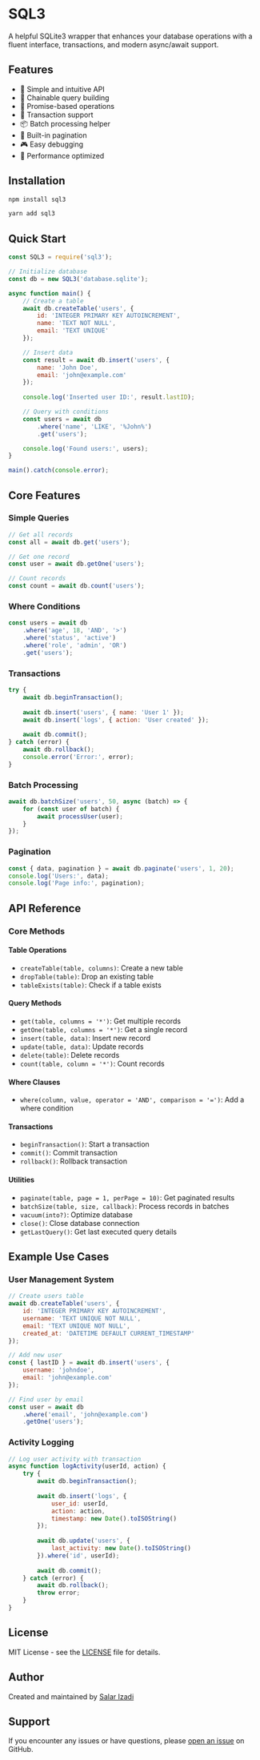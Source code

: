 # SQL3

A helpful SQLite3 wrapper that enhances your database operations with a fluent interface, transactions, and modern async/await support.

## Features

- 🎯 Simple and intuitive API
- 🔗 Chainable query building
- 💫 Promise-based operations
- 🔄 Transaction support
- 📦 Batch processing helper
- 📄 Built-in pagination
- 🎮 Easy debugging
- 🚀 Performance optimized

## Installation

```bash
npm install sql3
```
```bash
yarn add sql3
```

## Quick Start

```javascript
const SQL3 = require('sql3');

// Initialize database
const db = new SQL3('database.sqlite');

async function main() {
    // Create a table
    await db.createTable('users', {
        id: 'INTEGER PRIMARY KEY AUTOINCREMENT',
        name: 'TEXT NOT NULL',
        email: 'TEXT UNIQUE'
    });

    // Insert data
    const result = await db.insert('users', {
        name: 'John Doe',
        email: 'john@example.com'
    });
    
    console.log('Inserted user ID:', result.lastID);

    // Query with conditions
    const users = await db
        .where('name', 'LIKE', '%John%')
        .get('users');

    console.log('Found users:', users);
}

main().catch(console.error);
```

## Core Features

### Simple Queries

```javascript
// Get all records
const all = await db.get('users');

// Get one record
const user = await db.getOne('users');

// Count records
const count = await db.count('users');
```

### Where Conditions

```javascript
const users = await db
    .where('age', 18, 'AND', '>')
    .where('status', 'active')
    .where('role', 'admin', 'OR')
    .get('users');
```

### Transactions

```javascript
try {
    await db.beginTransaction();
    
    await db.insert('users', { name: 'User 1' });
    await db.insert('logs', { action: 'User created' });
    
    await db.commit();
} catch (error) {
    await db.rollback();
    console.error('Error:', error);
}
```

### Batch Processing

```javascript
await db.batchSize('users', 50, async (batch) => {
    for (const user of batch) {
        await processUser(user);
    }
});
```

### Pagination

```javascript
const { data, pagination } = await db.paginate('users', 1, 20);
console.log('Users:', data);
console.log('Page info:', pagination);
```

## API Reference

### Core Methods

#### Table Operations
- `createTable(table, columns)`: Create a new table
- `dropTable(table)`: Drop an existing table
- `tableExists(table)`: Check if a table exists

#### Query Methods
- `get(table, columns = '*')`: Get multiple records
- `getOne(table, columns = '*')`: Get a single record
- `insert(table, data)`: Insert new record
- `update(table, data)`: Update records
- `delete(table)`: Delete records
- `count(table, column = '*')`: Count records

#### Where Clauses
- `where(column, value, operator = 'AND', comparison = '=')`: Add a where condition

#### Transactions
- `beginTransaction()`: Start a transaction
- `commit()`: Commit transaction
- `rollback()`: Rollback transaction

#### Utilities
- `paginate(table, page = 1, perPage = 10)`: Get paginated results
- `batchSize(table, size, callback)`: Process records in batches
- `vacuum(into?)`: Optimize database
- `close()`: Close database connection
- `getLastQuery()`: Get last executed query details

## Example Use Cases

### User Management System
```javascript
// Create users table
await db.createTable('users', {
    id: 'INTEGER PRIMARY KEY AUTOINCREMENT',
    username: 'TEXT UNIQUE NOT NULL',
    email: 'TEXT UNIQUE NOT NULL',
    created_at: 'DATETIME DEFAULT CURRENT_TIMESTAMP'
});

// Add new user
const { lastID } = await db.insert('users', {
    username: 'johndoe',
    email: 'john@example.com'
});

// Find user by email
const user = await db
    .where('email', 'john@example.com')
    .getOne('users');
```

### Activity Logging
```javascript
// Log user activity with transaction
async function logActivity(userId, action) {
    try {
        await db.beginTransaction();
        
        await db.insert('logs', {
            user_id: userId,
            action: action,
            timestamp: new Date().toISOString()
        });
        
        await db.update('users', {
            last_activity: new Date().toISOString()
        }).where('id', userId);
        
        await db.commit();
    } catch (error) {
        await db.rollback();
        throw error;
    }
}
```

## License

MIT License - see the [LICENSE](LICENSE) file for details.

## Author

Created and maintained by [Salar Izadi](https://salarizadi.ir)

## Support

If you encounter any issues or have questions, please [open an issue](https://github.com/salarizadi/sql3/issues) on GitHub.